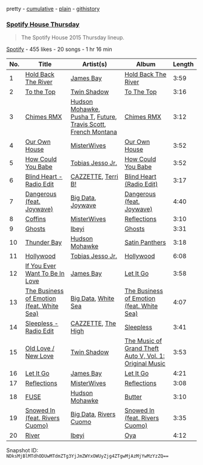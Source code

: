 pretty - [cumulative](/playlists/cumulative/6NjugpbMNtXAtbv3NIbb3j.md) - [plain](/playlists/plain/6NjugpbMNtXAtbv3NIbb3j) - [githistory](https://github.githistory.xyz/mackorone/spotify-playlist-archive/blob/main/playlists/plain/6NjugpbMNtXAtbv3NIbb3j)

### [Spotify House Thursday](https://open.spotify.com/playlist/6NjugpbMNtXAtbv3NIbb3j)

> The Spotify House 2015 Thursday lineup.

[Spotify](https://open.spotify.com/user/spotify) - 455 likes - 20 songs - 1 hr 16 min

| No. | Title | Artist(s) | Album | Length |
|---|---|---|---|---|
| 1 | [Hold Back The River](https://open.spotify.com/track/6PZby1bNMj2ZEPShwQwJnL) | [James Bay](https://open.spotify.com/artist/4EzkuveR9pLvDVFNx6foYD) | [Hold Back The River](https://open.spotify.com/album/01TNBVXe8l4RZb3LDC7Iw6) | 3:59 |
| 2 | [To the Top](https://open.spotify.com/track/3wvdC46xxQTHUthnQT0MlE) | [Twin Shadow](https://open.spotify.com/artist/6fLrPFLWLSCrp7gcTZXcKb) | [To The Top](https://open.spotify.com/album/3xLFvPvKBlgqMaUrprBcqX) | 3:16 |
| 3 | [Chimes RMX](https://open.spotify.com/track/57XBsSqOUWLDIAxUxbar04) | [Hudson Mohawke](https://open.spotify.com/artist/6olWbKW2VLhFCHfOi0iEDb), [Pusha T](https://open.spotify.com/artist/0ONHkAv9pCAFxb0zJwDNTy), [Future](https://open.spotify.com/artist/1RyvyyTE3xzB2ZywiAwp0i), [Travis Scott](https://open.spotify.com/artist/0Y5tJX1MQlPlqiwlOH1tJY), [French Montana](https://open.spotify.com/artist/6vXTefBL93Dj5IqAWq6OTv) | [Chimes RMX](https://open.spotify.com/album/2gan07HhG8HzFFyi3qVivp) | 3:12 |
| 4 | [Our Own House](https://open.spotify.com/track/5ufmXqULgMsDIDSkSaXw1E) | [MisterWives](https://open.spotify.com/artist/5ivCbtrcD5N4rD337xIb2z) | [Our Own House](https://open.spotify.com/album/09bl34G5cWe3hlKND6PNt2) | 3:52 |
| 5 | [How Could You Babe](https://open.spotify.com/track/3UQM3V4mjS1DuAqucivt1Q) | [Tobias Jesso Jr.](https://open.spotify.com/artist/3RosuARXNIOfNYoJXR7fzA) | [How Could You Babe](https://open.spotify.com/album/366pymIt28pfphDRjYM0BL) | 3:52 |
| 6 | [Blind Heart \- Radio Edit](https://open.spotify.com/track/3Wb4T8OJg4obJNBMUYgfPm) | [CAZZETTE](https://open.spotify.com/artist/1IELhvOMg5VQlU7syRm6CS), [Terri B!](https://open.spotify.com/artist/6eke2ECTHhJgqVsArc8t5z) | [Blind Heart \(Radio Edit\)](https://open.spotify.com/album/7ga1udMTCW1AwyUOoh9qXS) | 3:17 |
| 7 | [Dangerous \(feat\. Joywave\)](https://open.spotify.com/track/2rPw8mIZPu987REVeDbrjt) | [Big Data](https://open.spotify.com/artist/4S1nvNHWiZLP4rzwmULmUa), [Joywave](https://open.spotify.com/artist/1UfzhwcOR4yfX7yHTPfC9m) | [Dangerous \(feat\. Joywave\)](https://open.spotify.com/album/6ut9RO5CKAIBvrEZ6Q85Ph) | 4:40 |
| 8 | [Coffins](https://open.spotify.com/track/4yP0JmB5w21MtWfLV98lIp) | [MisterWives](https://open.spotify.com/artist/5ivCbtrcD5N4rD337xIb2z) | [Reflections](https://open.spotify.com/album/5xM6nKztgu6QNXj8ciiUEg) | 3:10 |
| 9 | [Ghosts](https://open.spotify.com/track/2bqx1nbXAI6ciOxzl2JbVC) | [Ibeyi](https://open.spotify.com/artist/5Q8NEHGX70m1kkojbtm8wa) | [Ghosts](https://open.spotify.com/album/0xkbqzDDv6dtXVxOrQQtpM) | 3:31 |
| 10 | [Thunder Bay](https://open.spotify.com/track/4pfWXSIUdlmwhFA3qeV276) | [Hudson Mohawke](https://open.spotify.com/artist/6olWbKW2VLhFCHfOi0iEDb) | [Satin Panthers](https://open.spotify.com/album/0d99LxnQpiPLgSGDRuU9HT) | 3:18 |
| 11 | [Hollywood](https://open.spotify.com/track/6sHdBYQ8xiZ8p4eRuMqKoq) | [Tobias Jesso Jr.](https://open.spotify.com/artist/3RosuARXNIOfNYoJXR7fzA) | [Hollywood](https://open.spotify.com/album/1VP9Nf70JuwYsSGqvMNS9l) | 6:08 |
| 12 | [If You Ever Want To Be In Love](https://open.spotify.com/track/46BjrnHmtkSNSTVWngBOoz) | [James Bay](https://open.spotify.com/artist/4EzkuveR9pLvDVFNx6foYD) | [Let It Go](https://open.spotify.com/album/5jnPO2IuTJbZqdFXZgxgn1) | 3:58 |
| 13 | [The Business of Emotion \(feat\. White Sea\)](https://open.spotify.com/track/28tHctD3gWIIkfIhzb1a9d) | [Big Data](https://open.spotify.com/artist/4S1nvNHWiZLP4rzwmULmUa), [White Sea](https://open.spotify.com/artist/5WzsdqnI9jOwLrW9YuXI4t) | [The Business of Emotion \(feat\. White Sea\)](https://open.spotify.com/album/63juWb0wB4OBuAzuAdGpXf) | 4:07 |
| 14 | [Sleepless \- Radio Edit](https://open.spotify.com/track/15uFqHGAOvaGCqikvgiW6w) | [CAZZETTE](https://open.spotify.com/artist/1IELhvOMg5VQlU7syRm6CS), [The High](https://open.spotify.com/artist/5mKNjpx3SmjNqtxQTmuo9Z) | [Sleepless](https://open.spotify.com/album/4pDtJD36tHdR4dVxakWBWH) | 3:41 |
| 15 | [Old Love / New Love](https://open.spotify.com/track/6e1rpOJQIXivYKXOBLoAn2) | [Twin Shadow](https://open.spotify.com/artist/6fLrPFLWLSCrp7gcTZXcKb) | [The Music of Grand Theft Auto V, Vol\. 1: Original Music](https://open.spotify.com/album/63fPXLpTxvDR7LgSOZIaly) | 3:53 |
| 16 | [Let It Go](https://open.spotify.com/track/2ggSyGB5HnVvGDGofu3ITZ) | [James Bay](https://open.spotify.com/artist/4EzkuveR9pLvDVFNx6foYD) | [Let It Go](https://open.spotify.com/album/5jnPO2IuTJbZqdFXZgxgn1) | 4:21 |
| 17 | [Reflections](https://open.spotify.com/track/2jLjVXkSJmMprZpIV4gXLN) | [MisterWives](https://open.spotify.com/artist/5ivCbtrcD5N4rD337xIb2z) | [Reflections](https://open.spotify.com/album/5xM6nKztgu6QNXj8ciiUEg) | 3:08 |
| 18 | [FUSE](https://open.spotify.com/track/2VYLZO3LakAgSWK9DTLWE3) | [Hudson Mohawke](https://open.spotify.com/artist/6olWbKW2VLhFCHfOi0iEDb) | [Butter](https://open.spotify.com/album/5mM1wM86RvYN7IPwAcyxLR) | 3:10 |
| 19 | [Snowed In \(feat\. Rivers Cuomo\)](https://open.spotify.com/track/2Eo5lFZ5QKA6VW6R6HVhfh) | [Big Data](https://open.spotify.com/artist/4S1nvNHWiZLP4rzwmULmUa), [Rivers Cuomo](https://open.spotify.com/artist/4LAz9VRX8Nat9kvIzgkg2v) | [Snowed In \(feat\. Rivers Cuomo\)](https://open.spotify.com/album/1KR3tgq8xAB65DegIMoPZI) | 3:35 |
| 20 | [River](https://open.spotify.com/track/02uNz94xdQzo2b3tq7YDfF) | [Ibeyi](https://open.spotify.com/artist/5Q8NEHGX70m1kkojbtm8wa) | [Oya](https://open.spotify.com/album/3B4uLDgZNyW21VqyUzxPDN) | 4:12 |

Snapshot ID: `NDksMjBlMTdhODUwMTdmZTg3YjJmZWYxOWUyZjg4ZTgwMjAzMjYwMzYzZQ==`
